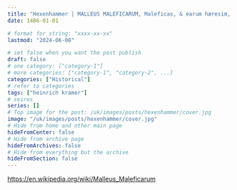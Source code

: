 ```yaml
---
title: "Hexenhammer | MALLEUS MALEFICARUM, Maleficas, & earum hæresim, ut phramea potentissima conterens"
date: 1486-01-01

# format for string: "xxxx-xx-xx"
lastmod: "2024-06-08"

# set false when you want the post publish
draft: false
# one category: ["category-1"]
# more categories: ["category-1", "category-2", ...]
categories: ["Historical"]
# refer to categories
tags: ["heinrich kramer"]
# seires
series: []
# Top image for the post: /uk/images/posts/hexenhammer/cover.jpg
image: "/uk/images/posts/hexenhammer/cover.jpg"
# Hide from home and other main page
hideFromCenter: false
# Hide from archive page
hideFromArchives: false
# Hide from everything but the archive
hideFromSection: false
---
```

https://en.wikipedia.org/wiki/Malleus_Maleficarum
<!--more-->